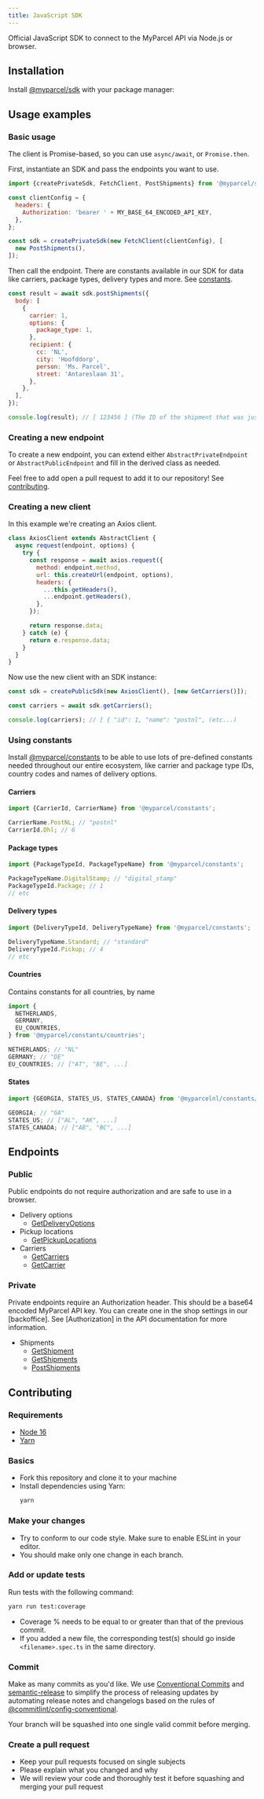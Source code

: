 ```yaml
---
title: JavaScript SDK
---
```


<Stack class="grid-flow-col auto-cols-max gap-1">
    <NpmShield package="@myparcel/sdk" />
    <GitHubShield repo="myparcelnl/js-sdk" link="issues" />
    <GitHubShield repo="myparcelnl/js-sdk" link="pulls" />
</Stack>

Official JavaScript SDK to connect to the MyParcel API via Node.js or browser.

## Installation

Install [@myparcel/sdk](https://www.npmjs.com/package/@myparcel/sdk) with your package manager:

<InstallNode package="@myparcel/sdk" />

## Usage examples

### Basic usage

The client is Promise-based, so you can use `async/await`, or `Promise.then`.

First, instantiate an SDK and pass the endpoints you want to use.

```js
import {createPrivateSdk, FetchClient, PostShipments} from '@myparcel/sdk';

const clientConfig = {
  headers: {
    Authorization: 'bearer ' + MY_BASE_64_ENCODED_API_KEY,
  },
};

const sdk = createPrivateSdk(new FetchClient(clientConfig), [
  new PostShipments(),
]);
```

Then call the endpoint. There are constants available in our SDK for data like carriers, package types, delivery types and more. See [constants](#using-constants).

```js
const result = await sdk.postShipments({
  body: [
    {
      carrier: 1,
      options: {
        package_type: 1,
      },
      recipient: {
        cc: 'NL',
        city: 'Hoofddorp',
        person: 'Ms. Parcel',
        street: 'Antareslaan 31',
      },
    },
  ],
});

console.log(result); // [ 123456 ] (The ID of the shipment that was just created)
```

### Creating a new endpoint

To create a new endpoint, you can extend either `AbstractPrivateEndpoint` or `AbstractPublicEndpoint` and fill in the derived class as needed.

Feel free to add open a pull request to add it to our repository! See [contributing](#contributing).

### Creating a new client

In this example we're creating an Axios client.

```js
class AxiosClient extends AbstractClient {
  async request(endpoint, options) {
    try {
      const response = await axios.request({
        method: endpoint.method,
        url: this.createUrl(endpoint, options),
        headers: {
          ...this.getHeaders(),
          ...endpoint.getHeaders(),
        },
      });

      return response.data;
    } catch (e) {
      return e.response.data;
    }
  }
}
```

Now use the new client with an SDK instance:

```js
const sdk = createPublicSdk(new AxiosClient(), [new GetCarriers()]);

const carriers = await sdk.getCarriers();

console.log(carriers); // [ { "id": 1, "name": "postnl", (etc...)
```

### Using constants

Install [@myparcel/constants](https://www.npmjs.com/package/@myparcel/constants) to be able to use lots of pre-defined constants needed throughout our entire ecosystem, like carrier and package type IDs, country codes and names of delivery options.

<InstallNode package="@myparcel/constants" />

#### Carriers

```js
import {CarrierId, CarrierName} from '@myparcel/constants';

CarrierName.PostNL; // "postnl"
CarrierId.Dhl; // 6
```

#### Package types

```js
import {PackageTypeId, PackageTypeName} from '@myparcel/constants';

PackageTypeName.DigitalStamp; // "digital_stamp"
PackageTypeId.Package; // 1
// etc
```

#### Delivery types

```js
import {DeliveryTypeId, DeliveryTypeName} from '@myparcel/constants';

DeliveryTypeName.Standard; // "standard"
DeliveryTypeId.Pickup; // 4
// etc
```

#### Countries

Contains constants for all countries, by name

```js
import {
  NETHERLANDS,
  GERMANY,
  EU_COUNTRIES,
} from '@myparcel/constants/countries';

NETHERLANDS; // "NL"
GERMANY; // "DE"
EU_COUNTRIES; // ["AT", "BE", ...]
```

#### States

```js
import {GEORGIA, STATES_US, STATES_CANADA} from '@myparcelnl/constants/states';

GEORGIA; // "GA"
STATES_US; // ["AL", "AK", ...]
STATES_CANADA; // ["AB", "BC", ...]
```

## Endpoints

### Public

Public endpoints do not require authorization and are safe to use in a browser.

- Delivery options
  - [GetDeliveryOptions]
- Pickup locations
  - [GetPickupLocations]
- Carriers
  - [GetCarriers]
  - [GetCarrier]

### Private

Private endpoints require an Authorization header. This should be a base64 encoded MyParcel API key. You can create one in the shop settings in our [backoffice]. See [Authorization] in the API documentation for more information.

- Shipments
  - [GetShipment]
  - [GetShipments]
  - [PostShipments]

## Contributing

### Requirements

- [Node 16](https://nodejs.org/)
- [Yarn](https://classic.yarnpkg.com/)

### Basics

- Fork this repository and clone it to your machine
- Install dependencies using Yarn:
  ```bash
  yarn
  ```

### Make your changes

- Try to conform to our code style. Make sure to enable ESLint in your editor.
- You should make only one change in each branch.

### Add or update tests

Run tests with the following command:

```bash
yarn run test:coverage
```

- Coverage % needs to be equal to or greater than that of the previous commit.
- If you added a new file, the corresponding test(s) should go inside `<filename>.spec.ts` in the same directory.

### Commit

Make as many commits as you'd like. We use [Conventional Commits] and [semantic-release] to simplify the process of releasing updates by automating release notes and changelogs based on the rules of [@commitlint/config-conventional].

Your branch will be squashed into one single valid commit before merging.

### Create a pull request

- Keep your pull requests focused on single subjects
- Please explain what you changed and why
- We will review your code and thoroughly test it before squashing and merging your pull request

[@commitlint/config-conventional]: https://github.com/conventional-changelog/commitlint
[Conventional Commits]: https://www.conventionalcommits.org/en/v1.0.0/#summary
[GetCarrier]: https://github.com/myparcelnl/js-sdk/blob/main/src/endpoints/public/carriers/GetCarrier.ts
[GetCarriers]: https://github.com/myparcelnl/js-sdk/blob/main/src/endpoints/public/carriers/GetCarriers.ts
[GetDeliveryOptions]: https://github.com/myparcelnl/js-sdk/blob/main/src/endpoints/public/delivery-options/GetDeliveryOptions.ts
[GetPickupLocations]: https://github.com/myparcelnl/js-sdk/blob/main/src/endpoints/public/pickup-locations/GetPickupLocations.ts
[GetShipment]: https://github.com/myparcelnl/js-sdk/blob/main/src/endpoints/private/shipments/GetShipment.ts
[GetShipments]: https://github.com/myparcelnl/js-sdk/blob/main/src/endpoints/private/shipments/GetShipments.ts
[PostShipments]: https://github.com/myparcelnl/js-sdk/blob/main/src/endpoints/private/shipments/PostShipments.ts
[semantic-release]: https://github.com/semantic-release/semantic-release
